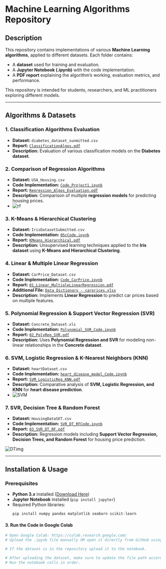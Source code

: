 # **Machine Learning Algorithms Repository**

## **Description**
This repository contains implementations of various **Machine Learning algorithms**, applied to different datasets. Each folder contains:
- A **dataset** used for training and evaluation.
- A **Jupyter Notebook (.ipynb)** with the code implementation.
- A **PDF report** explaining the algorithm’s working, evaluation metrics, and performance.

This repository is intended for students, researchers, and ML practitioners exploring different models.

---

## **Algorithms & Datasets**
### **1. Classification Algorithms Evaluation**
- **Dataset:** `diabetes_dataset_sunmitted.csv`
- **Report:** [`ClassificationAlgos.pdf`](Classification_Algos_Evaluation/ClassificationAlgos.pdf)
- **Description:** Evaluation of various classification models on the **Diabetes dataset**.

### **2. Comparison of Regression Algorithms**
- **Dataset:** `USA_Housing.csv`
- **Code Implementation:** [`Code_Project1.ipynb`](Comparison_Regression_Algos/Code_Project1.ipynb)
- **Report:** [`Regression_Algos_Evaluation.pdf`](Comparison_Regression_Algos/Regression_Algos_Evaluation.pdf)
- **Description:** Comparison of multiple **regression models** for predicting housing prices.
- ![rf](https://github.com/user-attachments/assets/730c86b6-bd44-410c-a655-93fe25c63756)



### **3. K-Means & Hierarchical Clustering**
- **Dataset:** `IrisDatasetSubmitted.csv`
- **Code Implementation:** [`05cCode.ipynb`](KMeans_Hierarchical_Clustering/05cCode.ipynb)
- **Report:** [`KMeans_Hierarchical.pdf`](KMeans_Hierarchical_Clustering/KMeans_Hierarchical.pdf)
- **Description:** Unsupervised learning techniques applied to the **Iris dataset** using **K-Means and Hierarchical Clustering**.

### **4. Linear & Multiple Linear Regression**
- **Dataset:** `CarPrice_Dataset.csv`
- **Code Implementation:** [`Code_CarPrice.ipynb`](Linear_MultipleLinearRegression/Code_CarPrice.ipynb)
- **Report:** [`01_Linear_MultipleLinearRegression.pdf`](Linear_MultipleLinearRegression/01_Linear_MultipleLinearRegression.pdf)
- **Additional File:** [`Data Dictionary - carprices.xlsx`](Linear_MultipleLinearRegression/Data%20Dictionary%20-%20carprices.xlsx)
- **Description:** Implements **Linear Regression** to predict car prices based on multiple features.

### **5. Polynomial Regression & Support Vector Regression (SVR)**
- **Dataset:** `Concrete_Dataset.xls`
- **Code Implementation:** [`Polynomial_SVR_Code.ipynb`](PolynomialReg_SVR/Polynomial_SVR_Code.ipynb)
- **Report:** [`02_PolyReg_SVR.pdf`](PolynomialReg_SVR/02_PolyReg_SVR.pdf)
- **Description:** Uses **Polynomial Regression and SVR** for modeling non-linear relationships in the **Concrete dataset**.

### **6. SVM, Logistic Regression & K-Nearest Neighbors (KNN)**
- **Dataset:** `heartDataset.csv`
- **Code Implementation:** [`heart_disease_model_Code.ipynb`](SVM_LogisticRegression_KNN/heart_disease_model_Code.ipynb)
- **Report:** [`SVM_LogisticReg_KNN.pdf`](SVM_LogisticRegression_KNN/SVM_LogisticReg_KNN.pdf)
- **Description:** Comparative analysis of **SVM, Logistic Regression, and KNN** for **heart disease prediction**.
- ![SVM](https://github.com/user-attachments/assets/bf0aa490-34b2-4c2b-a500-a20049f9a710)


### **7. SVR, Decision Tree & Random Forest**
- **Dataset:** `HousingDataSET.csv`
- **Code Implementation:** [`SVR_DT_RFCode.ipynb`](SVR_DecisionTree_RandomForest/SVR_DT_RFCode.ipynb)
- **Report:** [`03_SVR_DT_RF.pdf`](SVR_DecisionTree_RandomForest/03_SVR_DT_RF.pdf)
- **Description:** Regression models including **Support Vector Regression, Decision Trees, and Random Forest** for housing price prediction.

![DTimg](https://github.com/user-attachments/assets/1fd84766-1297-4ec9-892f-1055e69e9088)

---

## **Installation & Usage**
### **Prerequisites**
- **Python 3.x** installed ([Download Here](https://www.python.org/))
- **Jupyter Notebook** installed (`pip install jupyter`)
- Required Python libraries:
  ```sh
  pip install numpy pandas matplotlib seaborn scikit-learn
  ```
#### **3. Run the Code in Google Colab**
```sh
# Open Google Colab: https://colab.research.google.com/
# Upload the .ipynb file manually OR open it directly from GitHub using:

# If the dataset is in the repository upload it to the notebook.

# After uploading the dataset, make sure to update the file path accordingly in the notebook.
# Run the notebook cells in order.
```

